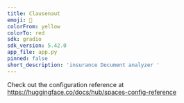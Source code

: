 ```yaml
---
title: Clausenaut
emoji: 🐨
colorFrom: yellow
colorTo: red
sdk: gradio
sdk_version: 5.42.0
app_file: app.py
pinned: false
short_description: 'insurance Document analyzer '
---
```


Check out the configuration reference at https://huggingface.co/docs/hub/spaces-config-reference
